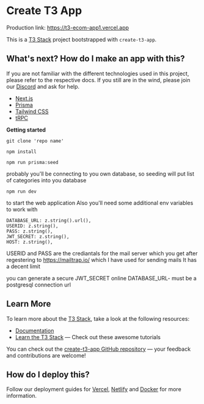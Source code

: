 # Create T3 App

Production link: https://t3-ecom-app1.vercel.app

This is a [T3 Stack](https://create.t3.gg/) project bootstrapped with `create-t3-app`.

## What's next? How do I make an app with this?



If you are not familiar with the different technologies used in this project, please refer to the respective docs. If you still are in the wind, please join our [Discord](https://t3.gg/discord) and ask for help.

- [Next.js](https://nextjs.org)
- [Prisma](https://prisma.io)
- [Tailwind CSS](https://tailwindcss.com)
- [tRPC](https://trpc.io)

**Getting started**
```
git clone 'repo name'
```
```
npm install

```
```
npm run prisma:seed
```
probably you'll be connecting to you own database, so seeding will put list of categories into you database

```
npm run dev
```
to start the web application
Also you'll need some additional env variables to work with

    DATABASE_URL: z.string().url(),
    USERID: z.string(),
    PASS: z.string(),
    JWT_SECRET: z.string(),
    HOST: z.string(),
USERID and PASS  are the crediantals for the mail server which you get after
regestering to https://mailtrap.io/
which I have used for sending mails
It has a decent limit

you can generate a secure JWT_SECRET online
DATABASE_URL- must be a postgresql connection url

## Learn More

To learn more about the [T3 Stack](https://create.t3.gg/), take a look at the following resources:

- [Documentation](https://create.t3.gg/)
- [Learn the T3 Stack](https://create.t3.gg/en/faq#what-learning-resources-are-currently-available) — Check out these awesome tutorials

You can check out the [create-t3-app GitHub repository](https://github.com/t3-oss/create-t3-app) — your feedback and contributions are welcome!

## How do I deploy this?

Follow our deployment guides for [Vercel](https://create.t3.gg/en/deployment/vercel), [Netlify](https://create.t3.gg/en/deployment/netlify) and [Docker](https://create.t3.gg/en/deployment/docker) for more information.
